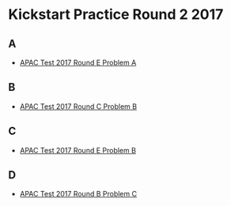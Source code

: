 # Kickstart Practice Round 2 2017

## A
* [APAC Test 2017 Round E Problem A](https://code.google.com/codejam/contest/5264487/dashboard)

## B
* [APAC Test 2017 Round C Problem B](https://code.google.com/codejam/contest/6274486/dashboard#s=p1)

## C
* [APAC Test 2017 Round E Problem B](https://code.google.com/codejam/contest/5264487/dashboard#s=p1)

## D
* [APAC Test 2017 Round B Problem C](https://code.google.com/codejam/contest/5254487/dashboard#s=p2)
